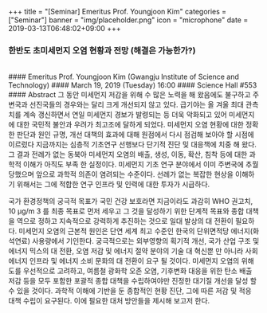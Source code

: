 +++
title = "[Seminar] Emeritus Prof. Youngjoon Kim"
categories = ["Seminar"]
banner = "img/placeholder.png"
icon = "microphone"
date = 2019-03-13T06:48:02+09:00
+++
### 한반도 초미세먼지 오염 현황과 전망 (해결은 가능한가?)
<br>
#### Emeritus Prof. Youngjoon Kim (Gwangju Institute of Science and Technology)
#### March 19, 2019 (Tuesday) 16:00
#### Science Hall #553
<br>
#### Abstract
그 동안 미세먼지 저감을 위해 수 많은 노력을 해 왔음에도 불구하고 주변국과
선진국들의 경우와는 달리 크게 개선되지 않고 있다. 급기야는 올 겨울 최대 관측치를
계속 갱신하면서 연일 미세먼지 경보가 발령되는 등 더욱 악화되고 있어 미세먼지에
대한 국민적 불안과 우려가 최고조에 달하게 되었다. 미세먼지 오염 현황에 대한 정확한
판단과 원인 규명, 개선 대책의 효과에 대해 원점에서 다시 점검해 보아야 할 시점에
이르렀다
지금까지는 심층적 기초연구 선행보다 단기적 진단 및 대응책에 치중 해 왔다. 그 결과
전례가 없는 동북아 미세먼지 오염의 배출, 생성, 이동, 확산, 침착 등에 대한 과학적 이해가
아직도 부족 한 실정이다. 미세먼지 기초 연구 분야에서 이미 주변국에 추월 당했으며
앞으로 과학적 의존이 염려되는 수준이다. 선례가 없는 복잡한 현상을 이해하기
위해서는 그에 적합한 연구 인프라 및 인력에 대한 투자가 시급하다.

국가 환경정책의 궁극적 목표가 국민 건강 보호라면 지금이라도 과감히 WHO 권고치,
10 µg/m 3 를 최종 목표로 먼저 세우고 그 것을 달성하기 위한 단계적 목표와 종합 대책을
역으로 정하고 지속적으로 강력하게 추진하는 것으로 일대 발상의 대 전환이 필요하다.
미세먼지 오염의 근본적 원인은 단연 세계 최고 수준인 한국의 단위면적당
에너지(화석연료) 사용량에서 기인한다. 궁극적으로는 외부영향의 획기적 개선, 국가
산업 구조 및 에너지 믹스의 대 전환, 오염 저감 및 에너지 절약 분야의 기술 대 혁신뿐
만 아니라 사회 에너지 인프라 및 에너지 소비 문화의 대 전환이 요구 될 것이다.
미세먼지 오염의 위해도를 우선적으로 고려하고, 여름철 광화학 오존 오염, 기후변화
대응을 위한 탄소 배출 저감 등을 모두 포함한 포괄적 종합 대책을 수립하여야만
진정한 대기질 개선을 달성 할 수 있을 것이다. 과학적 이해에 기반을 둔 종합적인 현황
진단, 그에 따른 저감 및 적응 대책 수립이 요구된다. 이에 필요한 대처 방안들을 제시해 보고저 한다.
